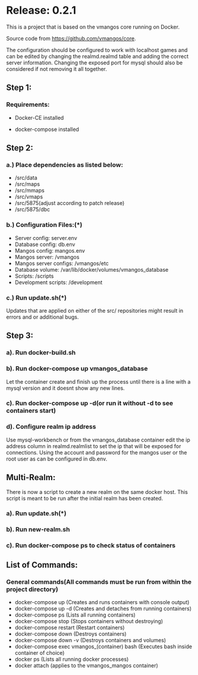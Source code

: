 <h1>Release: 0.2.1</h1>

This is a project that is based on the vmangos core running on Docker. 

Source code from https://github.com/vmangos/core.

The configuration should be configured to work with localhost games and can be edited by changing the realmd.realmd table and adding the correct server information.
Changing the exposed port for mysql should also be considered if not removing it all together. 
<h2>Step 1:</h2>
<h3>Requirements:</h3>

* Docker-CE installed

* docker-compose installed


<h2>Step 2:</h2>
<h3> a.) Place dependencies as listed below:</h3> 

* /src/data 
* /src/maps
* /src/mmaps
* /src/vmaps
* /src/5875(adjust according to patch release)
* /src/5875/dbc

<h3>b.) Configuration Files:(*)</h3>

* Server config: server.env
* Database config: db.env
* Mangos config: mangos.env
* Mangos server: /vmangos
* Mangos server configs: /vmangos/etc
* Database volume: /var/lib/docker/volumes/vmangos_database
* Scripts: /scripts
* Development scripts: /development

<h3>c.) Run update.sh(*)</h3>
  
Updates that are applied on either of the src/ repositories might result in errors and or additional bugs. 

<h2>Step 3:</h2>
<h3>a). Run docker-build.sh
<h3>b). Run docker-compose up vmangos_database</h3>  
Let the container create and finish up the process until there is a line with a mysql version and it doesnt show any new lines.
<h3>c). Run docker-compose up -d(or run it without -d to see containers start)
<h3>d). Configure realm ip address</h3>
Use mysql-workbench or from the vmangos_database container edit the ip address column in realmd.realmlist to set the ip that will be exposed for connections. Using the account and password for the mangos user or the root user as can be configured in db.env. 

<h2>Multi-Realm:</h2>
There is now a script to create a new realm on the same docker host. This script is meant to be run after the initial realm has been created.
<h3>a). Run update.sh(*)</h3>
<h3>b). Run new-realm.sh</h3>
<h3>c). Run docker-compose ps to check status of containers
  
<h2>List of Commands:</h2>
<h3>General commands(All commands must be run from within the project directory)</h3>

* docker-compose up (Creates and runs containers with console output)
* docker-compose up -d (Creates and detaches from running containers)
* docker-compose ps (Lists all running containers)
* docker-compose stop (Stops containers without destroying)
* docker-compose restart (Restart containers)
* docker-compose down (Destroys containers)
* docker-compose down -v (Destroys containers and volumes)
* docker-compose exec vmangos_(container) bash (Executes bash inside container of choice)
* docker ps (Lists all running docker processes)
* docker attach (applies to the vmangos_mangos container)
